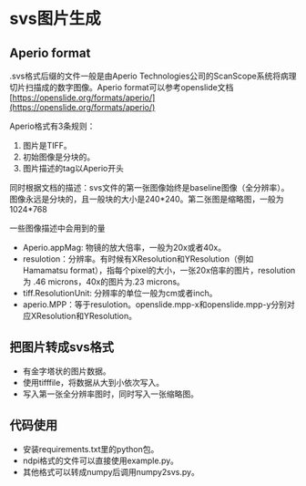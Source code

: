 # svs图片生成

## Aperio format

.svs格式后缀的文件一般是由Aperio Technologies公司的ScanScope系统将病理切片扫描成的数字图像。Aperio format可以参考openslide文档[https://openslide.org/formats/aperio/](https://openslide.org/formats/aperio/)

Aperio格式有3条规则：

1. 图片是TIFF。
2. 初始图像是分块的。
3. 图片描述的tag以Aperio开头

同时根据文档的描述：svs文件的第一张图像始终是baseline图像（全分辨率）。图像永远是分块的，且一般块的大小是240\*240。第二张图是缩略图，一般为1024\*768

一些图像描述中会用到的量

- Aperio.appMag: 物镜的放大倍率，一般为20x或者40x。
- resulotion：分辨率。有时候有XResolution和YResolution（例如Hamamatsu format），指每个pixel的大小，一张20x倍率的图片，resolution为 .46 microns，40x的图片为.23 microns。
- tiff.ResolutionUnit: 分辨率的单位一般为cm或者inch。
- aperio.MPP：等于resulotion。openslide.mpp-x和openslide.mpp-y分别对应XResolution和YResolution。

## 把图片转成svs格式

- 有金字塔状的图片数据。
- 使用tifffile，将数据从大到小依次写入。
- 写入第一张全分辨率图时，同时写入一张缩略图。

## 代码使用

- 安装requirements.txt里的python包。
- ndpi格式的文件可以直接使用example.py。
- 其他格式可以转成numpy后调用numpy2svs.py。
